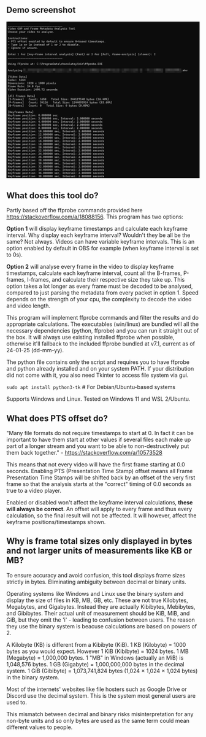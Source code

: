 ## Demo screenshot
![Demo Screenshot](https://github.com/miku4444/Video-GOP-and-Frame-Analysis-Tool/blob/main/demo%20screenshot.png)

## What does this tool do?

Partly based off the ffprobe commands provided here https://stackoverflow.com/a/18088156.
This program has two options:

**Option 1** will display keyframe timestamps and calculate each keyframe interval. Why display each keyframe interval? Wouldn't they be all be the same? Not always. Videos can have variable keyframe intervals. This is an option enabled by default in OBS for example (when keyframe interval is set to 0s).

**Option 2** will analyse every frame in the video to display keyframe timestamps, calculate each keyframe interval, count all the B-frames, P-frames, I-frames, and calculate their respective size they take up. This option takes a lot longer as every frame must be decoded to be analysed, compared to just parsing the metadata from every packet in option 1. Speed depends on the strength of your cpu, the complexity to decode the video and video length.

This program will implement ffprobe commands and filter the results and do appropriate calculations. 
The executables (win/linux) are bundled will all the necessary dependencies (python, ffprobe) and you can run it straight out of the box. It will always use existing installed ffprobe when possible, otherwise it'll fallback to the included ffprobe bundled at v7.1, current as of 24-01-25 (dd-mm-yy).

The python file contains only the script and requires you to have ffprobe and python already installed and on your system PATH. If your distribution did not come with it, you also need Tkinter to access file system via gui.

`sudo apt install python3-tk`  # For Debian/Ubuntu-based systems

Supports Windows and Linux. Tested on Windows 11 and WSL 2/Ubuntu.

## What does PTS offset do?

"Many file formats do not require timestamps to start at 0. In fact it can be important to have them start at other values if several files each make up part of a longer stream and you want to be able to non-destructively put them back together." - https://stackoverflow.com/a/10573528

This means that not every video will have the first frame starting at 0.0 seconds.  Enabling PTS (Presentation Time Stamp) offset means all Frame Presentation Time Stamps will be shifted back by an offset of the very first frame so that the analysis starts at the "correct" timing of 0.0 seconds as true to a video player.

Enabled or disabled won't affect the keyframe interval calculations, **these will always be correct**. An offset will apply to every frame and thus every calculation, so the final result will not be affected. It will however, affect the keyframe positions/timestamps shown. 

## Why is frame total sizes only displayed in bytes and not larger units of measurements like KB or MB?

To ensure accuracy and avoid confusion, this tool displays frame sizes strictly in bytes. Eliminating ambiguity between decimal or binary units.

Operating systems like Windows and Linux use the binary system and display the size of files in KB, MB, GB, etc. These are not true Kilobytes, Megabytes, and Gigabytes. Instead they are actually Kibibytes, Mebibytes, and Gibibytes. Their actual unit of measurement should be KiB, MiB, and GiB, but they omit the 'i' - leading to confusion between users. The reason they use the binary system is beacuse calculations are based on powers of 2.

A Kilobyte (KB) is different from a Kibibyte (KiB).
1 KB (Kilobyte) = 1000 bytes as you would expect. However 1 KiB (Kibibyte) = 1024 bytes.
1 MB (Megabyte) = 1,000,000 bytes. 1 "MB" in Windows (actually an MiB) is 1,048,576 bytes.
1 GB (Gigabyte) = 1,000,000,000 bytes in the decimal system. 1 GiB (Gibibyte) = 1,073,741,824 bytes (1,024 × 1,024 × 1,024 bytes) in the binary system.

Most of the internets' websites like file hosters such as Google Drive or Discord use the decimal system. This is the system most general users are used to.

This mismatch between decimal and binary risks misinterpretation for any non-byte units and so only bytes are used as the same term could mean different values to people.
